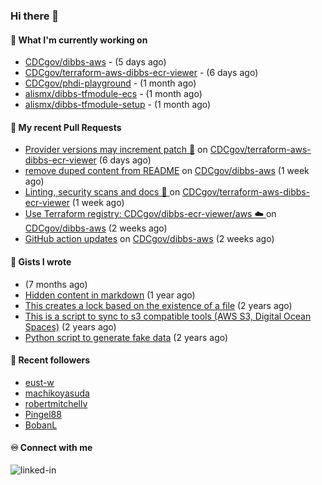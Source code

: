 ### Hi there 👋

#### 🚀 What I'm currently working on

- [CDCgov/dibbs-aws](https://github.com/CDCgov/dibbs-aws) -  (5 days ago)
- [CDCgov/terraform-aws-dibbs-ecr-viewer](https://github.com/CDCgov/terraform-aws-dibbs-ecr-viewer) -  (6 days ago)
- [CDCgov/phdi-playground](https://github.com/CDCgov/phdi-playground) -  (1 month ago)
- [alismx/dibbs-tfmodule-ecs](https://github.com/alismx/dibbs-tfmodule-ecs) -  (1 month ago)
- [alismx/dibbs-tfmodule-setup](https://github.com/alismx/dibbs-tfmodule-setup) -  (1 month ago)

#### 🔨 My recent Pull Requests

- [Provider versions may increment patch 🔼](https://github.com/CDCgov/terraform-aws-dibbs-ecr-viewer/pull/7) on [CDCgov/terraform-aws-dibbs-ecr-viewer](https://github.com/CDCgov/terraform-aws-dibbs-ecr-viewer) (6 days ago)
- [remove duped content from README](https://github.com/CDCgov/dibbs-aws/pull/42) on [CDCgov/dibbs-aws](https://github.com/CDCgov/dibbs-aws) (1 week ago)
- [Linting, security scans and docs 🥇 ](https://github.com/CDCgov/terraform-aws-dibbs-ecr-viewer/pull/1) on [CDCgov/terraform-aws-dibbs-ecr-viewer](https://github.com/CDCgov/terraform-aws-dibbs-ecr-viewer) (1 week ago)
- [Use Terraform registry: CDCgov/dibbs-ecr-viewer/aws ☁️ ](https://github.com/CDCgov/dibbs-aws/pull/40) on [CDCgov/dibbs-aws](https://github.com/CDCgov/dibbs-aws) (2 weeks ago)
- [GitHub action updates](https://github.com/CDCgov/dibbs-aws/pull/39) on [CDCgov/dibbs-aws](https://github.com/CDCgov/dibbs-aws) (2 weeks ago)

#### 📓 Gists I wrote

- [](https://gist.github.com/a8c473968f0d87c0532944017f844363) (7 months ago)
- [Hidden content in markdown](https://gist.github.com/cffeb79c933f98279c46906f390fd3a0) (1 year ago)
- [This creates a lock based on the existence of a file](https://gist.github.com/6bb524c02a636a478f49d7387f57869b) (2 years ago)
- [This is a script to sync to s3 compatible tools (AWS S3, Digital Ocean Spaces)](https://gist.github.com/7a42ab3b5203a9eca579f0a80a9dc63b) (2 years ago)
- [Python script to generate fake data](https://gist.github.com/ea13a03b628e2d682334c0adf38400c5) (2 years ago)

#### 👯 Recent followers

- [eust-w](https://github.com/eust-w)
- [machikoyasuda](https://github.com/machikoyasuda)
- [robertmitchellv](https://github.com/robertmitchellv)
- [Pingel88](https://github.com/Pingel88)
- [BobanL](https://github.com/BobanL)

#### ♾️ Connect with me
[<img align="left" alt="linked-in" src="https://img.shields.io/badge/linkedin-%230077B5.svg?&style=for-the-badge&logo=linkedin&logoColor=white" />](https://www.linkedin.com/in/alismx)
